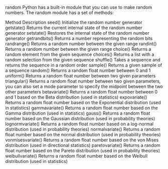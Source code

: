 random
Python has a built-in module that you can use to make random numbers.
The random module has a set of methods:

Method	Description
seed()	Initialize the random number generator
getstate()	Returns the current internal state of the random number generator
setstate()	Restores the internal state of the random number generator
getrandbits()	Returns a number representing the random bits
randrange()	Returns a random number between the given range
randint()	Returns a random number between the given range
choice()	Returns a random element from the given sequence
choices()	Returns a list with a random selection from the given sequence
shuffle()	Takes a sequence and returns the sequence in a random order
sample()	Returns a given sample of a sequence
random()	Returns a random float number between 0 and 1
uniform()	Returns a random float number between two given parameters
triangular()	Returns a random float number between two given parameters, you can also set a mode parameter to specify the midpoint between the two other parameters
betavariate()	Returns a random float number between 0 and 1 based on the Beta distribution (used in statistics)
expovariate()	Returns a random float number based on the Exponential distribution (used in statistics)
gammavariate()	Returns a random float number based on the Gamma distribution (used in statistics)
gauss()	Returns a random float number based on the Gaussian distribution (used in probability theories)
lognormvariate()	Returns a random float number based on a log-normal distribution (used in probability theories)
normalvariate()	Returns a random float number based on the normal distribution (used in probability theories)
vonmisesvariate()	Returns a random float number based on the von Mises distribution (used in directional statistics)
paretovariate()	Returns a random float number based on the Pareto distribution (used in probability theories)
weibullvariate()	Returns a random float number based on the Weibull distribution (used in statistics)
